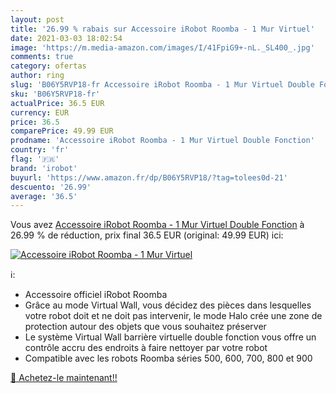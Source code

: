 ```yaml
---
layout: post
title: '26.99 % rabais sur Accessoire iRobot Roomba - 1 Mur Virtuel'
date: 2021-03-03 18:02:54
image: 'https://m.media-amazon.com/images/I/41FpiG9+-nL._SL400_.jpg'
comments: true
category: ofertas
author: ring
slug: 'B06Y5RVP18-fr Accessoire iRobot Roomba - 1 Mur Virtuel Double Fonction'
sku: 'B06Y5RVP18-fr'
actualPrice: 36.5 EUR
currency: EUR
price: 36.5
comparePrice: 49.99 EUR
prodname: 'Accessoire iRobot Roomba - 1 Mur Virtuel Double Fonction'
country: 'fr'
flag: '🇫🇷'
brand: 'irobot'
buyurl: 'https://www.amazon.fr/dp/B06Y5RVP18/?tag=tolees0d-21'
descuento: '26.99'
average: '36.5'
---
```


Vous avez [Accessoire iRobot Roomba - 1 Mur Virtuel Double Fonction](https://www.amazon.fr/dp/B06Y5RVP18/?tag=tolees0d-21)  à  26.99 % de réduction, prix final  36.5 EUR (original: 49.99 EUR) ici:

[![Accessoire iRobot Roomba - 1 Mur Virtuel](https://m.media-amazon.com/images/I/41FpiG9+-nL._SL400_.jpg)](https://www.amazon.fr/dp/B06Y5RVP18/?tag=tolees0d-21)

ℹ️:

- Accessoire officiel iRobot Roomba
- Grâce au mode Virtual Wall, vous décidez des pièces dans lesquelles votre robot doit et ne doit pas intervenir, le mode Halo crée une zone de protection autour des objets que vous souhaitez préserver
- Le système Virtual Wall barrière virtuelle double fonction vous offre un contrôle accru des endroits à faire nettoyer par votre robot
- Compatible avec les robots Roomba séries 500, 600, 700, 800 et 900

[🛒 Achetez-le maintenant!!](https://www.amazon.fr/dp/B06Y5RVP18/?tag=tolees0d-21)
